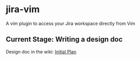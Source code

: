 # jira-vim
A vim plugin to access your Jira workspace directly from Vim

## Current Stage: Writing a design doc

Design doc in the wiki: [Initial Plan](https://github.com/paulkass/jira-vim/wiki/Initial-Plan)
